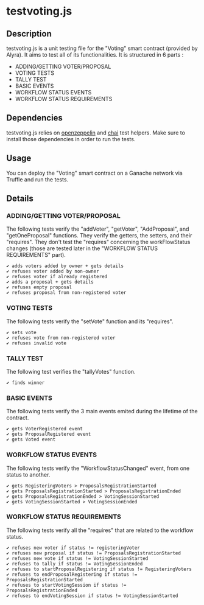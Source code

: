 # testvoting.js

## Description
testvoting.js is a unit testing file for the "Voting" smart contract (provided by Alyra). It aims to test all of its functionalities.
It is structured in 6 parts :
* ADDING/GETTING VOTER/PROPOSAL
* VOTING TESTS
* TALLY TEST
* BASIC EVENTS
* WORKFLOW STATUS EVENTS
* WORKFLOW STATUS REQUIREMENTS

## Dependencies
testvoting.js relies on [openzeppelin](https://docs.openzeppelin.com/test-helpers/0.5/) and [chai](https://www.chaijs.com) test helpers.
Make sure to install those dependencies in order to run the tests.

## Usage
You can deploy the "Voting" smart contract on a Ganache network via Truffle and run the tests.

## Details

### ADDING/GETTING VOTER/PROPOSAL

The following tests verify the "addVoter", "getVoter", "AddProposal", and "getOneProposal" functions.
They verify the getters, the setters, and their "requires". They don't test the "requires" concerning the workFlowStatus changes (those are tested later in the "WORKFLOW STATUS REQUIREMENTS" part).

    ✔ adds voters added by owner + gets details
    ✔ refuses voter added by non-owner
    ✔ refuses voter if already registered
    ✔ adds a proposal + gets details
    ✔ refuses empty proposal
    ✔ refuses proposal from non-registered voter

### VOTING TESTS

The following tests verify the "setVote" function and its "requires".

    ✔ sets vote
    ✔ refuses vote from non-registered voter
    ✔ refuses invalid vote

### TALLY TEST

The following test verifies the "tallyVotes" function.

    ✔ finds winner

### BASIC EVENTS

The following tests verify the 3 main events emited during the lifetime of the contract.

    ✔ gets VoterRegistered event
    ✔ gets ProposalRegistered event
    ✔ gets Voted event

### WORKFLOW STATUS EVENTS

The following tests verify the "WorkflowStatusChanged" event, from one status to another.

    ✔ gets RegisteringVoters > ProposalsRegistrationStarted
    ✔ gets ProposalsRegistrationStarted > ProposalsRegistrationEnded
    ✔ gets ProposalsRegistrationEnded > VotingSessionStarted
    ✔ gets VotingSessionStarted > VotingSessionEnded

### WORKFLOW STATUS REQUIREMENTS

The following tests verify all the "requires" that are related to the workflow status.

    ✔ refuses new voter if status != registeringVoter
    ✔ refuses new proposal if status != ProposalsRegistrationStarted
    ✔ refuses new vote if status != VotingSessionStarted
    ✔ refuses to tally if status != VotingSessionEnded
    ✔ refuses to startProposalRegistering if status != RegisteringVoters
    ✔ refuses to endProposalRegistering if status != ProposalsRegistrationStarted
    ✔ refuses to startVotingSession if status != ProposalsRegistrationEnded
    ✔ refuses to endVotingSession if status != VotingSessionStarted
